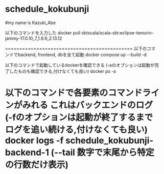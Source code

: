 # schedule_kokubunji

#my name is Kazuki_Abe

以下のコマンドを入力した
docker pull sbtscala/scala-sbt:eclipse-temurin-jammy-17.0.10_7_1.9.9_2.13.12

=============================================
以下のコマンドでbackend, frontend, dbを全て起動
docker compose up --build -d


以下のコマンドで起動しているdockerを確認できる
(-aのオプションは起動が完了したものも確認できる,付けなくても良い)
docker ps -a


以下のコマンドで各要素のコマンドラインがみれる
これはバックエンドのログ
(-fのオプションは起動が終了するまでログを追い続ける,付けなくても良い)
docker logs -f schedule_kokubunji-backend-1
(--tail 数字で末尾から特定の行数だけ表示)
=============================================

